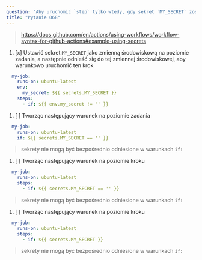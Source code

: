 ```yaml
---
question: "Aby uruchomić `step` tylko wtedy, gdy sekret `MY_SECRET` został ustawiony, możesz:"
title: "Pytanie 068"
---
```


> https://docs.github.com/en/actions/using-workflows/workflow-syntax-for-github-actions#example-using-secrets
1. [x] Ustawić sekret `MY_SECRET` jako zmienną środowiskową na poziomie zadania, a następnie odnieść się do tej zmiennej środowiskowej, aby warunkowo uruchomić ten krok
```yaml
  my-job:
    runs-on: ubuntu-latest
    env:
      my_secret: ${{ secrets.MY_SECRET }}
    steps:
      - if: ${{ env.my_secret != '' }}
```
1. [ ] Tworząc następujący warunek na poziomie zadania
```yaml
  my-job:
    runs-on: ubuntu-latest
    if: ${{ secrets.MY_SECRET == '' }}
```
> sekrety nie mogą być bezpośrednio odniesione w warunkach `if:`
1. [ ] Tworząc następujący warunek na poziomie kroku
```yaml
  my-job:
    runs-on: ubuntu-latest
    steps:
      - if: ${{ secrets.MY_SECRET == '' }}
```
> sekrety nie mogą być bezpośrednio odniesione w warunkach `if:`
1. [ ] Tworząc następujący warunek na poziomie kroku
```yaml
  my-job:
    runs-on: ubuntu-latest
    steps:
      - if: ${{ secrets.MY_SECRET }}
```
> sekrety nie mogą być bezpośrednio odniesione w warunkach `if:`
